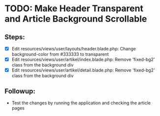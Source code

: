 # TODO: Make Header Transparent and Article Background Scrollable

## Steps:
- [x] Edit resources/views/user/layouts/header.blade.php: Change background-color from #333333 to transparent
- [x] Edit resources/views/user/artikel/index.blade.php: Remove 'fixed-bg2' class from the background div
- [x] Edit resources/views/user/artikel/detail.blade.php: Remove 'fixed-bg2' class from the background div

## Followup:
- Test the changes by running the application and checking the article pages
